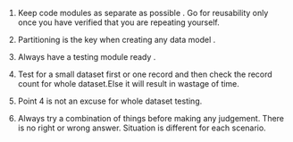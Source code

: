 1. Keep code modules as separate as possible . Go for reusability only once you have verified that you are repeating yourself. 

2. Partitioning is the key when creating any data model . 

3. Always have a testing module ready . 

4. Test for a small dataset first or one record and then check the record count for whole dataset.Else it will result in wastage of time.  

5. Point 4 is not an excuse for whole dataset testing. 

6. Always try a combination of things before making any judgement. There is no right or wrong answer. Situation is different for each scenario. 
